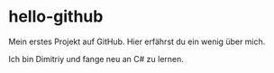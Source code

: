 # hello-github
Mein erstes Projekt auf GitHub. Hier erfährst du ein wenig über mich.

Ich bin Dimitriy und fange neu an C# zu lernen.
